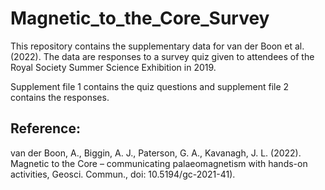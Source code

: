 # Magnetic_to_the_Core_Survey

This repository contains the supplementary data for van der Boon et al. (2022). The data are responses to a survey quiz given to attendees of the Royal Society Summer Science Exhibition in 2019.

Supplement file 1 contains the quiz questions and supplement file 2 contains the responses.


## Reference:
van der Boon, A., Biggin, A. J., Paterson, G. A., Kavanagh, J. L. (2022). Magnetic to the Core – communicating palaeomagnetism with hands-on activities, Geosci. Commun., doi: 10.5194/gc-2021-41).
